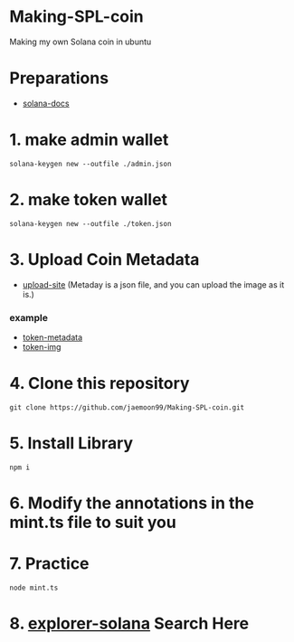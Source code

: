 # Making-SPL-coin
Making my own Solana coin in ubuntu
# Preparations
- [solana-docs](https://solana.com/ko/docs/intro/installation)
# 1. make admin wallet
```shell
solana-keygen new --outfile ./admin.json
```
# 2. make token wallet
```shell
solana-keygen new --outfile ./token.json
```
# 3. Upload Coin Metadata
- [upload-site](https://pinata.cloud/) (Metaday is a json file, and you can upload the image as it is.)

### example
- [token-metadata](https://gateway.pinata.cloud/ipfs/bafkreid6o7pxs3lwr4cqoffpqaooadkktpp4dxatk5gdjlg5qza2wdlfuu)
- [token-img](https://gateway.pinata.cloud/ipfs/bafkreiduqvs4vmmfdflivexk7dvaqsifr4rawc77gpembghjmlogvbsaae)

# 4. Clone this repository
```shell
git clone https://github.com/jaemoon99/Making-SPL-coin.git
```

# 5. Install Library
```shell
npm i
```

# 6. Modify the annotations in the mint.ts file to suit you
# 7. Practice
```
node mint.ts
```
# 8. [explorer-solana](https://explorer.solana.com/?cluster=devnet) Search Here
